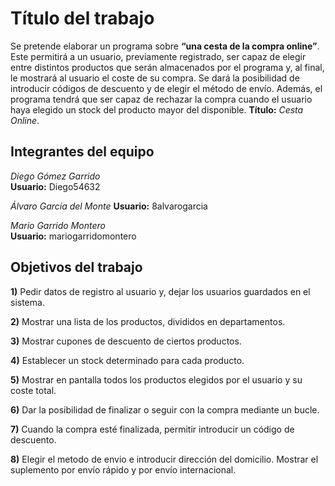 # Título del trabajo

Se pretende elaborar un programa  sobre **“una cesta de la compra online”**. Este permitirá a un usuario, previamente registrado, ser capaz de elegir entre distintos productos que serán almacenados por el programa y, al final, le mostrará al usuario el coste de su compra. Se dará la posibilidad de introducir códigos de descuento y de elegir el método de envío. Además, el programa tendrá que ser capaz de rechazar la compra cuando el usuario haya elegido un stock del producto mayor del disponible. **Título:** _Cesta Online_. 


## Integrantes del equipo

_Diego Gómez Garrido_      
**Usuario:** Diego54632

_Álvaro García del Monte_ 
**Usuario:** 8alvarogarcia

_Mario Garrido Montero_    
**Usuario:** mariogarridomontero

## Objetivos del trabajo

**1)** Pedir datos de registro al usuario y, dejar los usuarios guardados en el sistema.

**2)** Mostrar una lista de los productos, divididos en departamentos.

**3)** Mostrar cupones de descuento de ciertos productos.

**4)** Establecer un stock determinado para cada producto.

**5)** Mostrar en pantalla todos los productos elegidos por el usuario y su coste total.

**6)** Dar la posibilidad de finalizar o seguir con la compra mediante un bucle.

**7)** Cuando la compra esté finalizada, permitir introducir un código de descuento.

**8)** Elegir el metodo de envio e introducir dirección del domicilio. Mostrar el suplemento por envío rápido y por envío internacional.


